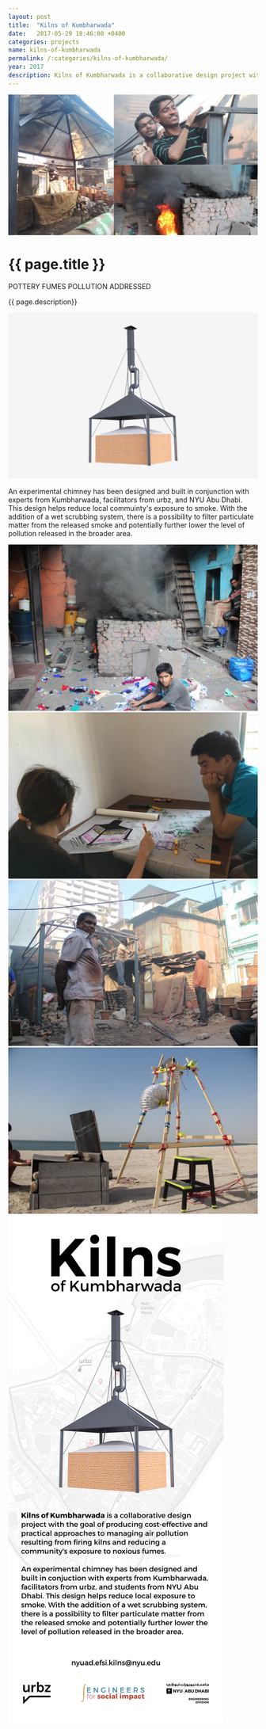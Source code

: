```yaml
---
layout: post
title:  "Kilns of Kumbharwada"
date:   2017-05-29 18:46:00 +0400
categories: projects
name: kilns-of-kumbharwada
permalink: /:categories/kilns-of-kumbharwada/
year: 2017
description: Kilns of Kumbharwada is a collaborative design project with the goal of producing cost-effective and practical approaches to managing air pollution resulting from firing kilns and reducing a community's exposure to noxious fumes.
---
```

<div class="main">
  <div class="post-header">
    <div class="post-image-top">
      <img src="/images/kilns-of-kumbharwada/kilns-of-kumbharwada-header.jpg">
    </div>
    <div class="post-text-container">
    <div class="post-title-container">
      <h1>{{ page.title }}</h1>
      <p>POTTERY FUMES  POLLUTION ADDRESSED</p>
    </div>
      <p>{{ page.description}}</p>
    </div>
  </div>
  <div class="post-image-container">
    <div class="post-image">
      <img src="/images/kilns-of-kumbharwada/kilns-of-kumbharwada-2.jpg">
    </div>
  </div>
  <div class="post-text-container">
    <p>An experimental chimney has been designed and built in conjunction with experts from Kumbharwada, facilitators from urbz, and NYU Abu Dhabi. This design helps reduce local commuinty's exposure to smoke. With the addition of a wet scrubbing system, there is a possibility to filter particulate matter from the released smoke and potentially further lower the level of pollution released in the broader area.</p>
  </div>
  <div class="post-image-container">
    <div class="post-image">
      <img src="/images/kilns-of-kumbharwada/kilns-of-kumbharwada-3.jpg">
    </div>
  </div>
  <div class="post-image-container">
    <div class="post-image">
      <img src="/images/kilns-of-kumbharwada/kilns-of-kumbharwada-4.jpg">
    </div>
  </div>
  <div class="post-image-container">
    <div class="post-image">
      <img src="/images/kilns-of-kumbharwada/kilns-of-kumbharwada-5.jpg">
    </div>
  </div>
  <div class="post-image-container">
    <div class="post-image">
      <img src="/images/kilns-of-kumbharwada/kilns-of-kumbharwada-6.jpg">
    </div>
  </div>
  <div class="post-image-container">
    <div class="post-image">
      <img src="/images/kilns-of-kumbharwada/kilns-of-kumbharwada-7.jpg">
    </div>
  </div>

</div>
